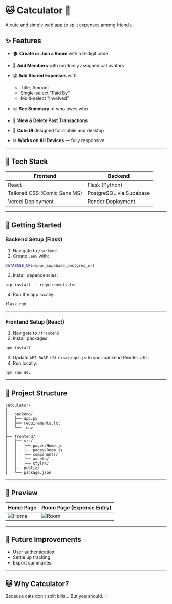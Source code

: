 # 🐱 Catculator 💸

A cute and simple web app to split expenses among friends.

## ✨ Features

* 🏠 **Create or Join a Room** with a 6-digit code
* 👯 **Add Members** with randomly assigned cat avatars
* 💰 **Add Shared Expenses** with:

  * Title, Amount
  * Single-select "Paid By"
  * Multi-select "Involved"
* 📊 **See Summary** of who owes who
* 📜 **View & Delete Past Transactions**
* 🎨 **Cute UI** designed for mobile and desktop
* 🌐 **Works on All Devices** — fully responsive

---

## 🧱 Tech Stack

| Frontend                                           | Backend                 
| -------------------------------------------------- | ----------------------- 
| React                                      | Flask (Python)          |
| Tailored CSS (Comic Sans MS)               | PostgreSQL via Supabase |          
| Vercel Deployment                                  | Render Deployment       |               

---

## 🚀 Getting Started

### Backend Setup (Flask)

1. Navigate to `/backend`
2. Create `.env` with:

```bash
DATABASE_URL=your_supabase_postgres_url
```

3. Install dependencies:

```bash
pip install -r requirements.txt
```

4. Run the app locally:

```bash
flask run
```

---

### Frontend Setup (React)

1. Navigate to `/frontend`
2. Install packages:

```bash
npm install
```

3. Update `API_BASE_URL` in `src/api.js` to your backend Render URL.
4. Run locally:

```bash
npm run dev
```
---

## 📁 Project Structure

```
catculator/
│
├── backend/
│   ├── app.py
│   ├── requirements.txt
│   └── .env
│
├── frontend/
│   ├── src/
│   │   ├── pages/Home.js
│   │   ├── pages/Room.js
│   │   ├── components/
│   │   ├── assets/
│   │   └── styles/
│   ├── public/
│   └── package.json
```

---

## 📸 Preview

| Home Page                 | Room Page (Expense Entry) |
| ------------------------- | ------------------------- |
| ![Home](https://github.com/user-attachments/assets/8b24eaf5-13e7-4169-94c5-f057c64d2550)| ![Room](https://github.com/user-attachments/assets/063a7cfb-50a2-4554-a739-2a1575a2af7a)

---

## 🐾 Future Improvements

* User authentication
* Settle up tracking
* Export summaries

---

## 🐱 Why Catculator?

Because cats don’t split bills…
But you should. ✨


